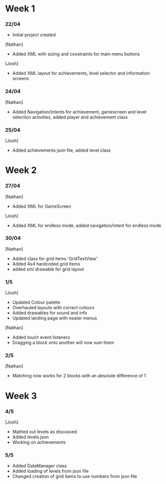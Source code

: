 
# Week 1
### 22/04
- Initial project created

[Nathan]
- Added XML with sizing and constraints for main menu buttons

[Josh]
- Added XML layout for achievements, level selector and information screens

### 24/04
[Nathan]
- Added Navigation/Intents for achievement, gamescreen and level selection activities, added player and achievement class

### 25/04
[Josh]
- Added achievements json file, added level class

# Week 2
### 27/04
[Nathan]
- Added XML for GameScreen

[Josh]
- Added XML for endless mode, added navigation/intent for endless mode

### 30/04
[Nathan]
- Added class for grid items 'GridTextView'
- Added 4x4 hardcoded grid items
- added xml drawable for grid layout

### 1/5
[Josh]
- Updated Colour palette
- Overhauled layouts with correct colours
- Added drawables for sound and info
- Updated landing page with neater menus

[Nathan]
- Added touch event listeners
- Dragging a block onto another will now sum them

### 2/5
[Nathan]
- Matching now works for 2 blocks with an absolute difference of 1

# Week 3
### 4/5
[Josh]
- Mathed out levels as discussed
- Added levels.json
- Working on achievements

### 5/5
- Added DataManager class
- Added loading of levels from json file
- Changed creation of grid items to use numbers from json file



